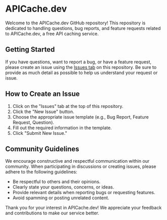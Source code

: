 # APICache.dev

Welcome to the APICache.dev GitHub repository! This repository is dedicated to handling questions, bug reports, and feature requests related to APICache.dev, a free API caching service.

## Getting Started

If you have questions, want to report a bug, or have a feature request, please create an issue using the [Issues tab](https://github.com/APICache/APICache.dev/issues) on this repository. Be sure to provide as much detail as possible to help us understand your request or issue.

## How to Create an Issue

1. Click on the "Issues" tab at the top of this repository.
2. Click the "New Issue" button.
3. Choose the appropriate issue template (e.g., Bug Report, Feature Request, Question).
4. Fill out the required information in the template.
5. Click "Submit New Issue."

## Community Guidelines

We encourage constructive and respectful communication within our community. When participating in discussions or creating issues, please adhere to the following guidelines:

- Be respectful to others and their opinions.
- Clearly state your questions, concerns, or ideas.
- Provide relevant details when reporting bugs or requesting features.
- Avoid spamming or posting unrelated content.

Thank you for your interest in APICache.dev! We appreciate your feedback and contributions to make our service better.
